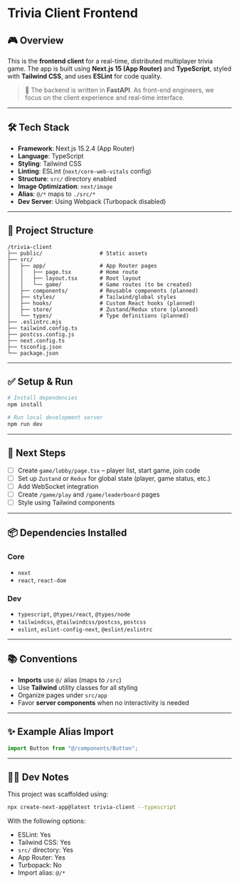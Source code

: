 
# Trivia Client Frontend

## 🎮 Overview

This is the **frontend client** for a real-time, distributed multiplayer trivia game. The app is built using **Next.js 15 (App Router)** and **TypeScript**, styled with **Tailwind CSS**, and uses **ESLint** for code quality.

> 🧠 The backend is written in **FastAPI**. As front-end engineers, we focus on the client experience and real-time interface.

---

## 🛠 Tech Stack

- **Framework**: Next.js 15.2.4 (App Router)
- **Language**: TypeScript
- **Styling**: Tailwind CSS
- **Linting**: ESLint (`next/core-web-vitals` config)
- **Structure**: `src/` directory enabled
- **Image Optimization**: `next/image`
- **Alias**: `@/*` maps to `./src/*`
- **Dev Server**: Using Webpack (Turbopack disabled)

---

## 📁 Project Structure

```
/trivia-client
├── public/                  # Static assets
├── src/
│   ├── app/                 # App Router pages
│   │   ├── page.tsx         # Home route
│   │   ├── layout.tsx       # Root layout
│   │   └── game/            # Game routes (to be created)
│   ├── components/          # Reusable components (planned)
│   ├── styles/              # Tailwind/global styles
│   ├── hooks/               # Custom React hooks (planned)
│   ├── store/               # Zustand/Redux store (planned)
│   └── types/               # Type definitions (planned)
├── .eslintrc.mjs
├── tailwind.config.ts
├── postcss.config.js
├── next.config.ts
├── tsconfig.json
└── package.json
```

---

## ✅ Setup & Run

```bash
# Install dependencies
npm install

# Run local development server
npm run dev
```

---

## 🧱 Next Steps

- [ ] Create `game/lobby/page.tsx` – player list, start game, join code
- [ ] Set up `Zustand` or `Redux` for global state (player, game status, etc.)
- [ ] Add WebSocket integration
- [ ] Create `/game/play` and `/game/leaderboard` pages
- [ ] Style using Tailwind components

---

## 📦 Dependencies Installed

### Core
- `next`
- `react`, `react-dom`

### Dev
- `typescript`, `@types/react`, `@types/node`
- `tailwindcss`, `@tailwindcss/postcss`, `postcss`
- `eslint`, `eslint-config-next`, `@eslint/eslintrc`

---

## 📚 Conventions

- **Imports** use `@/` alias (maps to `/src`)
- Use **Tailwind** utility classes for all styling
- Organize pages under `src/app`
- Favor **server components** when no interactivity is needed

---

## ✨ Example Alias Import

```ts
import Button from "@/components/Button";
```

---

## 🧑‍💻 Dev Notes

This project was scaffolded using:
```bash
npx create-next-app@latest trivia-client --typescript
```

With the following options:
- ESLint: Yes
- Tailwind CSS: Yes
- `src/` directory: Yes
- App Router: Yes
- Turbopack: No
- Import alias: `@/*`

